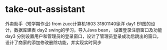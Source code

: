 # take-out-assistant
外卖助手（短学期作业)
from
zucc计算机1803 31801140徐洋
day1 ER图的设计，数据库建表
day2 swing的学习，导入Java bean， 设置登录注册窗口及功能
day3 分别设置用户和管理员的登录窗口，设计了管理员登录成功后跳出的窗口，设计了商家的添加修改删除功能，并实现实时同步


